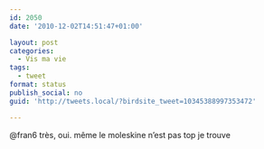 ```yaml
---
id: 2050
date: '2010-12-02T14:51:47+01:00'

layout: post
categories:
  - Vis ma vie
tags:
  - tweet
format: status
publish_social: no
guid: 'http://tweets.local/?birdsite_tweet=10345388997353472'

---
```


@fran6 très, oui. même le moleskine n’est pas top je trouve